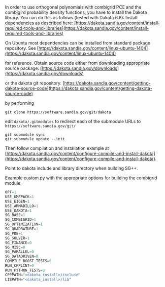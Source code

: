 In order to use orthogonal polynomials with combigrid PCE and the combigird probability density functions, you have to install the Dakota library. You can do this as follows (tested with Dakota 6.8):
Install dependencies as described here:
[https://dakota.sandia.gov/content/install-required-tools-and-libraries](https://dakota.sandia.gov/content/install-required-tools-and-libraries)

On Ubuntu most dependencies can be installed from standard package repository. See
[https://dakota.sandia.gov/content/linux-ubuntu-1404](https://dakota.sandia.gov/content/linux-ubuntu-1404)

for reference. Obtain source code either from downloading appropriate source package:
[https://dakota.sandia.gov/downloads](https://dakota.sandia.gov/downloads)

or the dakota git repository:
[https://dakota.sandia.gov/content/getting-dakota-source-code](https://dakota.sandia.gov/content/getting-dakota-source-code)

by performing 
```console
git clone https://software.sandia.gov/git/dakota
```

edit `dakota/.gitmodules`  to redirect each of the submodule URLs  to `https://software.sandia.gov/git/`

```console
git submodule sync
git submodule update --init
```
Then follow compilation and installation example at [https://dakota.sandia.gov/content/configure-compile-and-install-dakota](https://dakota.sandia.gov/content/configure-compile-and-install-dakota).

Point to dakota include and library directory when building SG++.

Example custom.py with the appropriate options for building the combigrid module:

```python
OPT=1
USE_UMFPACK=1
USE_EIGEN=1
USE_ARMADILLO=1
USE_DAKOTA=1
SG_BASE=1
SG_COMBIGRID=1
SG_OPTIMIZATION=1
SG_QUADRATURE=1
SG_PDE=1
SG_SOLVER=1
SG_FINANCE=0
SG_MISC=0
SG_PARALLEL=0
SG_DATADRIVEN=0
COMPILE_BOOST_TESTS=0
RUN_CPPLINT=0
RUN_PYTHON_TESTS=0
CPPPATH="<dakota_install>/include"
LIBPATH="<dakota_install>/lib"
```
